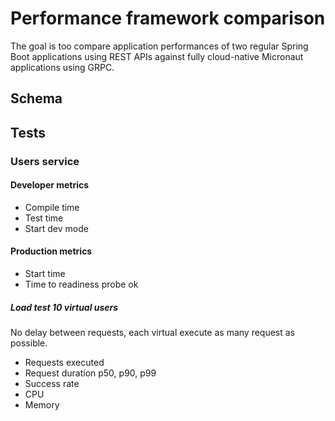 # Performance framework comparison

The goal is too compare application performances of two regular Spring Boot applications using REST APIs against fully 
cloud-native Micronaut applications using GRPC.

## Schema


## Tests

### Users service

#### Developer metrics

* Compile time
* Test time
* Start dev mode

#### Production metrics

* Start time
* Time to readiness probe ok

##### Load test 10 virtual users

No delay between requests, each virtual execute as many request as possible.

* Requests executed
* Request duration p50, p90, p99
* Success rate
* CPU 
* Memory

